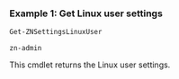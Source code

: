 ### Example 1: Get Linux user settings
```powershell
Get-ZNSettingsLinuxUser
```

```output
zn-admin
```

This cmdlet returns the Linux user settings.
